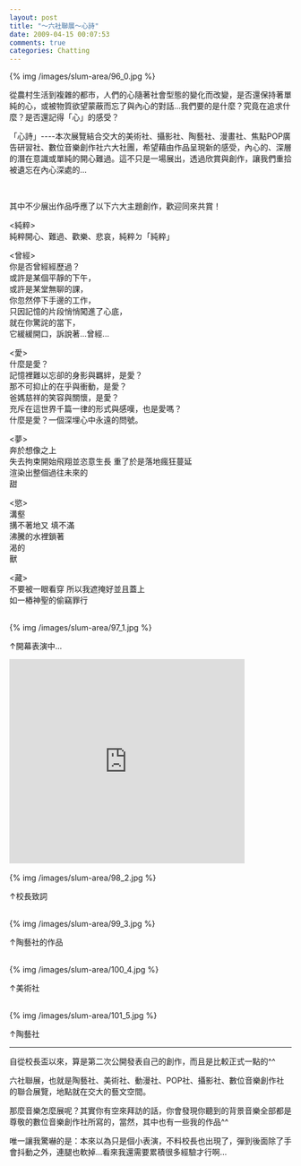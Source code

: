 ```yaml
---
layout: post
title: "～六社聯展～心詩"
date: 2009-04-15 00:07:53
comments: true
categories: Chatting
---
```

<p>{% img /images/slum-area/96_0.jpg %}</p><p>從農村生活到複雜的都市，人們的心隨著社會型態的變化而改變，是否還保持著單純的心，或被物質欲望蒙蔽而忘了與內心的對話&hellip;我們要的是什麼？究竟在追求什麼？是否還記得「心」的感受？</p><p>「心詩」----本次展覽結合交大的美術社、攝影社、陶藝社、漫畫社、焦點POP廣告研習社、數位音樂創作社六大社團，希望藉由作品呈現新的感受，內心的、深層的潛在意識或單純的開心難過。這不只是一場展出，透過欣賞與創作，讓我們重拾被遺忘在內心深處的&hellip;</p><p>&nbsp;</p><p>其中不少展出作品呼應了以下六大主題創作，歡迎同來共賞！</p><p>&lt;純粹&gt; <br />純粹開心、難過、歡樂、悲哀，純粹ㄉ「純粹」</p><p>&lt;曾經&gt; <br />你是否曾經經歷過？ <br />或許是某個平靜的下午， <br />或許是某堂無聊的課，<br />你忽然停下手邊的工作，<br />只因記憶的片段悄悄闖進了心底，<br />就在你驚詫的當下，<br />它緩緩開口，訴說著...曾經...</p><p>&lt;愛&gt; <br />什麼是愛？<br />記憶裡難以忘卻的身影與羈絆，是愛？ <br />那不可抑止的在乎與衝動，是愛？ <br />爸媽慈祥的笑容與關懷，是愛？ <br />充斥在這世界千篇一律的形式與感嘆，也是愛嗎？ <br />什麼是愛？一個深埋心中永遠的問號。</p><p>&lt;夢&gt; <br />奔於想像之上<br />失去拘束開始飛翔並恣意生長 重了於是落地瘋狂蔓延 <br />渲染出整個過往未來的 <br />甜</p><p>&lt;慾&gt;<br />溝壑 <br />搆不著地又 填不滿<br />沸騰的水裡鎖著 <br />渴的 <br />獸</p><p>&lt;藏&gt;<br />不要被一眼看穿 所以我遮掩好並且蓋上 <br />如一樁神聖的偷竊罪行</p><p><br />{% img /images/slum-area/97_1.jpg %}</p><p>&uarr;開幕表演中...</p><p><iframe marginwidth="0" marginheight="0" src="http://vlog.xuite.net/vlog/guest/external.php?media_id=ck5oM2FpLTE4OTUzNTkuZmx2&amp;pt=0&amp;ar=0&amp;as=0" scrolling="no" width="420" frameborder="0" height="365"></iframe><br /><br />{% img /images/slum-area/98_2.jpg %}</p><p>&uarr;校長致詞</p><p><br />{% img /images/slum-area/99_3.jpg %}</p><p>&uarr;陶藝社的作品</p><p><br />{% img /images/slum-area/100_4.jpg %}</p><p>&uarr;美術社</p><p><br />{% img /images/slum-area/101_5.jpg %}</p><p>&uarr;陶藝社</p><p><hr /></p><p>自從校長盃以來，算是第二次公開發表自己的創作，而且是比較正式一點的^^</p><p>六社聯展，也就是陶藝社、美術社、動漫社、POP社、攝影社、數位音樂創作社的聯合展覽，地點就在交大的藝文空間。</p><p>那麼音樂怎麼展呢？其實你有空來拜訪的話，你會發現你聽到的背景音樂全部都是尊敬的數位音樂創作社所寫的，當然，其中也有一些我的作品^^</p><p>唯一讓我驚嚇的是：本來以為只是個小表演，不料校長也出現了，彈到後面除了手會抖動之外，連腿也軟掉...看來我還需要累積很多經驗才行啊...</p>
